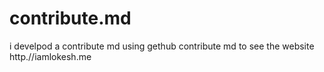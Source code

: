 # contribute.md
i develpod a contribute md  using gethub contribute md to see the website http.//iamlokesh.me
